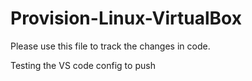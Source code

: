 # Provision-Linux-VirtualBox

Please use this file to track the changes in code.

Testing the VS code config to push